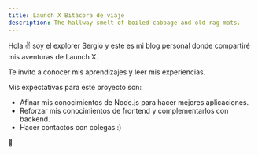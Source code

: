 ```yaml
---
title: Launch X Bitácora de viaje
description: The hallway smelt of boiled cabbage and old rag mats.
---
```


Hola ✌️  soy el explorer Sergio y este es mi blog personal donde compartiré mis aventuras de Launch X.

Te invito a conocer mis aprendizajes y leer mis experiencias.

Mis expectativas para este proyecto son:
- Afinar mis conocimientos de Node.js para hacer mejores aplicaciones.
- Reforzar mis conocimientos de frontend y complementarlos con backend.
- Hacer contactos con colegas :)

🚀
